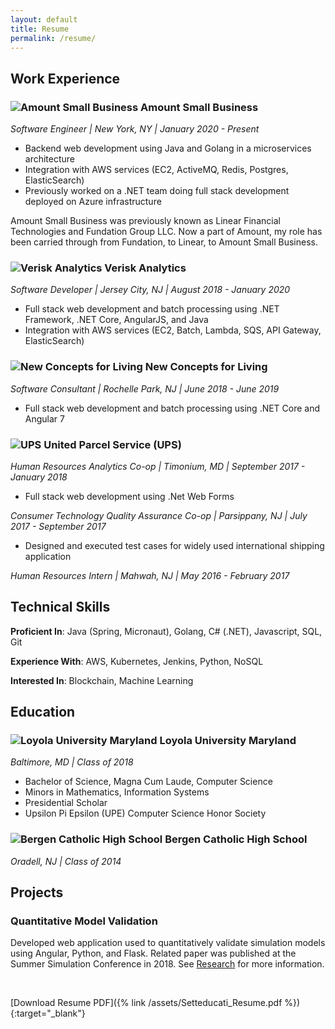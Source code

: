```yaml
---
layout: default
title: Resume
permalink: /resume/
---
```


## Work Experience

### ![Amount Small Business](/assets/images/amount_icon.jpg) Amount Small Business 
*Software Engineer \| New York, NY \| January 2020 - Present*
* Backend web development using Java and Golang in a microservices architecture
* Integration with AWS services (EC2, ActiveMQ, Redis, Postgres, ElasticSearch)
* Previously worked on a .NET team doing full stack development deployed on Azure infrastructure

Amount Small Business was previously known as Linear Financial Technologies and Fundation Group LLC. 
Now a part of Amount, my role has been carried through from Fundation, to Linear, to Amount Small Business.

### ![Verisk Analytics](/assets/images/verisk_icon.jpeg) Verisk Analytics

*Software Developer \| Jersey City, NJ \| August 2018 - January 2020*
* Full stack web development and batch processing using .NET Framework, .NET Core, AngularJS, and Java
* Integration with AWS services (EC2, Batch, Lambda, SQS, API Gateway, ElasticSearch)

### ![New Concepts for Living](/assets/images/ncfl_icon.jpeg) New Concepts for Living

*Software Consultant \| Rochelle Park, NJ \| June 2018 - June 2019*
* Full stack web development and batch processing using .NET Core and Angular 7

### ![UPS](/assets/images/ups_icon.jpeg) United Parcel Service (UPS)

*Human Resources Analytics Co-op \| Timonium, MD \| September 2017 - January 2018*
* Full stack web development using .Net Web Forms

*Consumer Technology Quality Assurance Co-op \| Parsippany, NJ \| July 2017 - September 2017*
* Designed and executed test cases for widely used international shipping application

*Human Resources Intern \| Mahwah, NJ \| May 2016 - February 2017*

## Technical Skills

**Proficient In**: Java (Spring, Micronaut), Golang, C# (.NET), Javascript, SQL, Git

**Experience With**: AWS, Kubernetes, Jenkins, Python, NoSQL

**Interested In**: Blockchain, Machine Learning

## Education

### ![Loyola University Maryland](/assets/images/loyola_icon.jpeg) Loyola University Maryland

*Baltimore, MD \| Class of 2018*
* Bachelor of Science, Magna Cum Laude, Computer Science
* Minors in Mathematics, Information Systems
* Presidential Scholar
* Upsilon Pi Epsilon (UPE) Computer Science Honor Society

### ![Bergen Catholic High School](/assets/images/bergen_icon.jpeg) Bergen Catholic High School

*Oradell, NJ \| Class of 2014*

## Projects

### Quantitative Model Validation

Developed web application used to quantitatively validate simulation models using Angular, Python, and Flask. 
Related paper was published at the Summer Simulation Conference in 2018. 
See [Research](/research) for more information.

<br>

[Download Resume PDF]({% link /assets/Setteducati_Resume.pdf %}){:target="_blank"}
